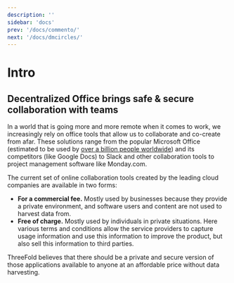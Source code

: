 ```yaml
---
description: ''
sidebar: 'docs'
prev: '/docs/commento/'
next: '/docs/dmcircles/'
---
```


# Intro

## Decentralized Office brings safe & secure collaboration with teams

In a world that is going more and more remote when it comes to work, we increasingly rely on office tools that allow us to collaborate and co-create from afar. These solutions range from the popular Microsoft Office (estimated to be used by [over a billion people worldwide](https://www.windowscentral.com/there-are-now-12-billion-office-users-60-million-office-365-commercial-customers)) and its competitors (like Google Docs) to Slack and other collaboration tools to project management software like Monday.com.

The current set of online collaboration tools created by the leading cloud companies are available in two forms:

- **For a commercial fee.** Mostly used by businesses because they provide a private environment, and software users and content are not used to harvest data from.
- **Free of charge.** Mostly used by individuals in private situations. Here various terms and conditions allow the service providers to capture usage information and use this information to improve the product, but also sell this information to third parties.

ThreeFold believes that there should be a private and secure version of those applications available to anyone at an affordable price without data harvesting.

<!---

![](./img/office_word.png)

### A brief overview of "Office"

- The term "Office" refers to a family of software which allows people to create documents, spreadsheets and presentations. The term was introduced by Bill Gates on August 1, 1988, at COMDEX in Las Vegas. Initially a marketing term for an office suite (bundled set of productivity applications), the first version of Office contained Microsoft Word, Microsoft Excel, and Microsoft PowerPoint. Over the years, Office applications have grown substantially closer with shared features such as a common spell checker, OLE data integration, and Visual Basic for Applications scripting language. 

- Microsoft also positions Office as a development platform for line-of-business software under the Office Business Applications brand. On July 10, 2012, Softpedia reported that Office was being used by over a billion people worldwide.

- Office (Microsoft) has been very successful to become the standard for people, students, and businesses to create and collaborate on documents. Over the years the office product suite moved from a local install to an online version (Office 365) and a number of other products have come to market to challenge that leading position (the Google Docs suite being the largest competitor).